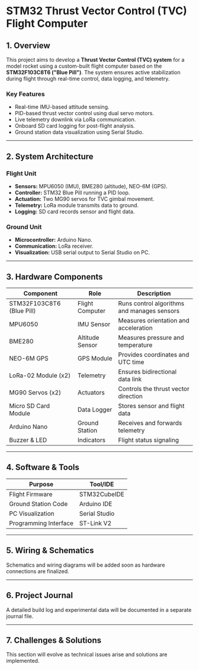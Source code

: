 # STM32 Thrust Vector Control (TVC) Flight Computer

## 1. Overview

This project aims to develop a **Thrust Vector Control (TVC) system** for a model rocket using a custom-built flight computer based on the **STM32F103C8T6 ("Blue Pill")**. The system ensures active stabilization during flight through real-time control, data logging, and telemetry.

### Key Features

* Real-time IMU-based attitude sensing.
* PID-based thrust vector control using dual servo motors.
* Live telemetry downlink via LoRa communication.
* Onboard SD card logging for post-flight analysis.
* Ground station data visualization using Serial Studio.

---

## 2. System Architecture

### Flight Unit

* **Sensors:** MPU6050 (IMU), BME280 (altitude), NEO-6M (GPS).
* **Controller:** STM32 Blue Pill running a PID loop.
* **Actuation:** Two MG90 servos for TVC gimbal movement.
* **Telemetry:** LoRa module transmits data to ground.
* **Logging:** SD card records sensor and flight data.

### Ground Unit

* **Microcontroller:** Arduino Nano.
* **Communication:** LoRa receiver.
* **Visualization:** USB serial output to Serial Studio on PC.

---

## 3. Hardware Components

| Component                 | Role            | Description                                 |
| ------------------------- | --------------- | ------------------------------------------- |
| STM32F103C8T6 (Blue Pill) | Flight Computer | Runs control algorithms and manages sensors |
| MPU6050                   | IMU Sensor      | Measures orientation and acceleration       |
| BME280                    | Altitude Sensor | Measures pressure and temperature           |
| NEO-6M GPS                | GPS Module      | Provides coordinates and UTC time           |
| LoRa-02 Module (x2)       | Telemetry       | Ensures bidirectional data link             |
| MG90 Servos (x2)          | Actuators       | Controls the thrust vector direction        |
| Micro SD Card Module      | Data Logger     | Stores sensor and flight data               |
| Arduino Nano              | Ground Station  | Receives and forwards telemetry             |
| Buzzer & LED              | Indicators      | Flight status signaling                     |

---

## 4. Software & Tools

| Purpose               | Tool/IDE      |
| --------------------- | ------------- |
| Flight Firmware       | STM32CubeIDE  |
| Ground Station Code   | Arduino IDE   |
| PC Visualization      | Serial Studio |
| Programming Interface | ST-Link V2    |

---

## 5. Wiring & Schematics

Schematics and wiring diagrams will be added soon as hardware connections are finalized.

---

## 6. Project Journal

A detailed build log and experimental data will be documented in a separate journal file.

---

## 7. Challenges & Solutions

This section will evolve as technical issues arise and solutions are implemented.
